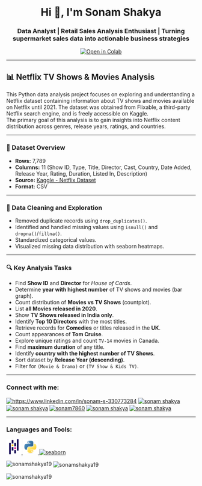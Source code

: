 <h1 align="center">Hi 👋, I'm Sonam Shakya</h1>
<h3 align="center">Data Analyst | Retail Sales Analysis Enthusiast | Turning supermarket sales data into actionable business strategies</h3>

<p align="center">
  <a href="https://colab.research.google.com/drive/1Xiv9JyGjTLFJwRtWiWvT3y41pSN72qeO" target="_blank">
    <img src="https://colab.research.google.com/assets/colab-badge.svg" alt="Open in Colab"/>
  </a>
</p>

---

## 📊 Netflix TV Shows & Movies Analysis

This Python data analysis project focuses on exploring and understanding a Netflix dataset containing information about TV shows and movies available on Netflix until 2021. The dataset was obtained from Flixable, a third-party Netflix search engine, and is freely accessible on Kaggle.  
The primary goal of this analysis is to gain insights into Netflix content distribution across genres, release years, ratings, and countries.

---

### 📁 Dataset Overview
- **Rows:** 7,789
- **Columns:** 11 (Show ID, Type, Title, Director, Cast, Country, Date Added, Release Year, Rating, Duration, Listed In, Description)
- **Source:** [Kaggle - Netflix Dataset](https://www.kaggle.com/shivamb/netflix-shows)
- **Format:** CSV

---

### 🧹 Data Cleaning and Exploration
- Removed duplicate records using `drop_duplicates()`.
- Identified and handled missing values using `isnull()` and `dropna()`/`fillna()`.
- Standardized categorical values.
- Visualized missing data distribution with seaborn heatmaps.

---

### 🔍 Key Analysis Tasks
- Find **Show ID** and **Director** for *House of Cards*.
- Determine **year with highest number** of TV shows and movies (bar graph).
- Count distribution of **Movies vs TV Shows** (countplot).
- List **all Movies released in 2020**.
- Show **TV Shows released in India only**.
- Identify **Top 10 Directors** with the most titles.
- Retrieve records for **Comedies** or titles released in the **UK**.
- Count appearances of **Tom Cruise**.
- Explore unique ratings and count `TV-14` movies in Canada.
- Find **maximum duration** of any title.
- Identify **country with the highest number of TV Shows**.
- Sort dataset by **Release Year (descending)**.
- Filter for `(Movie & Drama)` or `(TV Show & Kids TV)`.

---

<h3 align="left">Connect with me:</h3>
<p align="left">
<a href="https://linkedin.com/in/https://www.linkedin.com/in/sonam-s-330773284" target="blank"><img align="center" src="https://raw.githubusercontent.com/rahuldkjain/github-profile-readme-generator/master/src/images/icons/Social/linked-in-alt.svg" alt="https://www.linkedin.com/in/sonam-s-330773284" height="30" width="40" /></a>
<a href="https://kaggle.com/sonam shakya" target="blank"><img align="center" src="https://raw.githubusercontent.com/rahuldkjain/github-profile-readme-generator/master/src/images/icons/Social/kaggle.svg" alt="sonam shakya" height="30" width="40" /></a>
<a href="https://fb.com/sonam shakya" target="blank"><img align="center" src="https://raw.githubusercontent.com/rahuldkjain/github-profile-readme-generator/master/src/images/icons/Social/facebook.svg" alt="sonam shakya" height="30" width="40" /></a>
<a href="https://instagram.com/sonam7860" target="blank"><img align="center" src="https://raw.githubusercontent.com/rahuldkjain/github-profile-readme-generator/master/src/images/icons/Social/instagram.svg" alt="sonam7860" height="30" width="40" /></a>
<a href="https://www.hackerrank.com/sonam shakya" target="blank"><img align="center" src="https://raw.githubusercontent.com/rahuldkjain/github-profile-readme-generator/master/src/images/icons/Social/hackerrank.svg" alt="sonam shakya" height="30" width="40" /></a>
<a href="https://www.leetcode.com/sonam shakya" target="blank"><img align="center" src="https://raw.githubusercontent.com/rahuldkjain/github-profile-readme-generator/master/src/images/icons/Social/leet-code.svg" alt="sonam shakya" height="30" width="40" /></a>
</p>

---

<h3 align="left">Languages and Tools:</h3>
<p align="left"> 
<a href="https://pandas.pydata.org/" target="_blank" rel="noreferrer"> <img src="https://raw.githubusercontent.com/devicons/devicon/2ae2a900d2f041da66e950e4d48052658d850630/icons/pandas/pandas-original.svg" alt="pandas" width="40" height="40"/> </a> 
<a href="https://www.python.org" target="_blank" rel="noreferrer"> <img src="https://raw.githubusercontent.com/devicons/devicon/master/icons/python/python-original.svg" alt="python" width="40" height="40"/> </a> 
<a href="https://seaborn.pydata.org/" target="_blank" rel="noreferrer"> <img src="https://seaborn.pydata.org/_images/logo-mark-lightbg.svg" alt="seaborn" width="40" height="40"/> </a> 
</p>

<p><img align="left" src="https://github-readme-stats.vercel.app/api/top-langs?username=sonamshakya19&show_icons=true&locale=en&layout=compact" alt="sonamshakya19" /></p>

<p>&nbsp;<img align="center" src="https://github-readme-stats.vercel.app/api?username=sonamshakya19&show_icons=true&locale=en" alt="sonamshakya19" /></p>

<p><img align="center" src="https://github-readme-streak-stats.herokuapp.com/?user=sonamshakya19&" alt="sonamshakya19" /></p>
